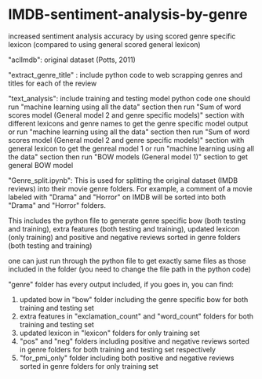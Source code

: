 # IMDB-sentiment-analysis-by-genre
increased sentiment analysis accuracy by using scored genre specific lexicon (compared to using general scored general lexicon)

"aclImdb":
original dataset (Potts, 2011)



"extract_genre_title" :
include python code to web scrapping genres and titles for each of the review



"text_analysis":
include training and testing model python code 
one should run "machine learning using all the data" section then run "Sum of word scores model (General model 2 and genre specific models)" section with different lexicons and genre names to get the genre specific model output
or run "machine learning using all the data" section then run "Sum of word scores model (General model 2 and genre specific models)" section with general lexicon to get the genreal model 1
or run "machine learning using all the data" section then run "BOW models (General model 1)" section to get general BOW model



"Genre_split.ipynb": 
This is used for splitting the original dataset (IMDB reviews) into their movie genre folders. For example, a comment of a movie labeled with "Drama" and "Horror" on IMDB will be sorted into both "Drama" and "Horror" folders.

This includes the python file to generate genre specific bow (both testing and training), extra features (both testing and training), updated lexicon (only training) and positive and negative reviews sorted in genre folders (both testing and training)

one can just run through the python file to get exactly same files as those included in the folder (you need to change the file path in the python code)

"genre" folder has every output included, if you goes in, you can find:
1. updated bow in "bow" folder including the genre specific bow for both training and testing set 
2. extra features in "exclamation_count" and "word_count" folders for both training and testing set 
3. updated lexicon in "lexicon" folders for only training set
4. "pos" and "neg" folders including positive and negative reviews sorted in genre folders for both training and testing set respectively
5. "for_pmi_only" folder including both positive and negative reviews sorted in genre folders for only training set
